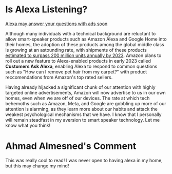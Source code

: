 # Is Alexa Listening?
[Alexa may answer your questions with ads soon](https://techcrunch.com/2022/09/14/alexa-answers-customer-questions-with-ads/)

Although many individuals with a technical background are reluctant to allow smart-speaker products such as Amazon Alexa and Google Home into their homes, the adoption of these products among the global middle class is growing at an astounding rate, with shipments of these products [estimated to surpass 200 million units annually by 2023](https://www.statista.com/topics/4748/smart-speakers/). Amazon plans to roll out a new feature to Alexa-enabled products in early 2023 called **Customers Ask Alexa**, enabling Alexa to respond to common questions such as "How can I remove pet hair from my carpet?" with product reccomendations from Amazon's top rated sellers. 

Having already hijacked a significant chunk of our attention with highly targeted online advertisements, Amazon will now advertise to us in our own homes, even when we are off of our devices. The rate at which tech behemoths such as Amazon, Meta, and Google are gobbling up more of our attention is alarming, as they learn more about our habits and attack the weakest psychological mechanisms that we have. I know that I personally will remain steadfast in my aversion to smart speaker technology. Let me know what you think! 

# Ahmad Almesned's Comment

This was really cool to read! I was never open to having alexa in my home, but this may change my mind!